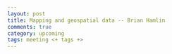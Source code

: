 ```yaml
---
layout: post
title: Mapping and geospatial data -- Brian Hamlin
comments: true
category: upcoming
tags: meeting <+ tags +>
---
```



